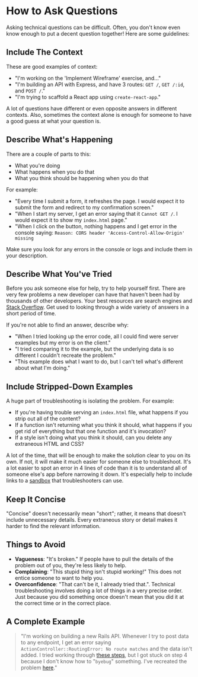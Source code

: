 # How to Ask Questions

Asking technical questions can be difficult. Often, you don't know even know enough to put a decent question together! Here are some guidelines:

## Include The Context

These are good examples of context:

* "I'm working on the 'Implement Wireframe' exercise, and..."
* "I'm building an API with Express, and have 3 routes: `GET /`, `GET /:id`, and `POST /`."
* "I'm trying to scaffold a React app using `create-react-app`."

A lot of questions have different or even opposite answers in different contexts. Also, sometimes the context alone is enough for someone to have a good guess at what your question is.

## Describe What's Happening

There are a couple of parts to this:

* What you're doing
* What happens when you do that
* What you think should be happening when you do that

For example:

* "Every time I submit a form, it refreshes the page. I would expect it to submit the form and redirect to my confirmation screen."
* "When I start my server, I get an error saying that it `Cannot GET /`. I would expect it to show my `index.html` page."
* "When I click on the button, nothing happens and I get error in the console saying: `Reason: CORS header 'Access-Control-Allow-Origin' missing`

Make sure you look for any errors in the console or logs and include them in your description.

## Describe What You've Tried

Before you ask someone else for help, try to help yourself first. There are very few problems a new developer can have that haven't been had by thousands of other developers. Your best resources are search engines and [Stack Overflow](https://stackoverflow.com/). Get used to looking through a wide variety of answers in a short period of time.

If you're not able to find an answer, describe why:

* "When I tried looking up the error code, all I could find were server examples but my error is on the client."
* "I tried comparing it to the example, but the underlying data is so different I couldn't recreate the problem."
* "This example does what I want to do, but I can't tell what's different about what I'm doing."

## Include Stripped-Down Examples

A huge part of troubleshooting is isolating the problem. For example:

* If you're having trouble serving an `index.html` file, what happens if you strip out all of the content?
* If a function isn't returning what you think it should, what happens if you get rid of everything but that one function and it's invocation?
* If a style isn't doing what you think it should, can you delete any extraneous HTML and CSS?

A lot of the time, that will be enough to make the solution clear to you on its own. If not, it will make it much easier for someone else to troubleshoot. It's a lot easier to spot an error in 4 lines of code than it is to understand all of someone else's app before narrowing it down. It's especially help to include links to a [sandbox](https://codesandbox.io) that troubleshooters can use.

## Keep It Concise

"Concise" doesn't necessarily mean "short"; rather, it means that doesn't include unnecessary details. Every extraneous story or detail makes it harder to find the relevant information.

## Things to Avoid

* **Vagueness**: "It's broken." If people have to pull the details of the problem out of you, they're less likely to help.
* **Complaining**: "This stupid thing isn't stupid working!" This does not entice someone to want to help you.
* **Overconfidence**: "That can't be it, I already tried that.". Technical troubleshooting involves doing a lot of things in a very precise order. Just because you did something once doesn't mean that you did it at the correct time or in the correct place.

## A Complete Example

> "I'm working on building a new Rails API. Whenever I try to post data to any endpoint, I get an error saying `ActionController::RoutingError: No route matches` and the data isn't added. I tried working through [these steps](#), but I got stuck on step 4 because I don't know how to "`byebug`" something. I've recreated the problem [here](#)."
